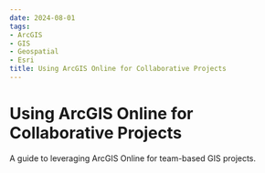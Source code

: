 ```yaml
---
date: 2024-08-01
tags:
- ArcGIS
- GIS
- Geospatial
- Esri
title: Using ArcGIS Online for Collaborative Projects
---
```


# Using ArcGIS Online for Collaborative Projects

A guide to leveraging ArcGIS Online for team-based GIS projects.
